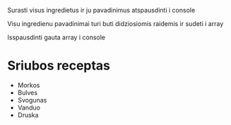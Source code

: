 Surasti visus ingredietus ir ju pavadinimus atspausdinti i console

Visu ingredienu pavadinimai turi buti didziosiomis raidemis ir sudeti i array

Isspausdinti gauta array i console

<h1>Sriubos receptas</h1>
<ul>
  <li>Morkos</li>
  <li>Bulves</li>
  <li>Svogunas</li>
  <li>Vanduo</li>
  <li>Druska</li>
</ul>